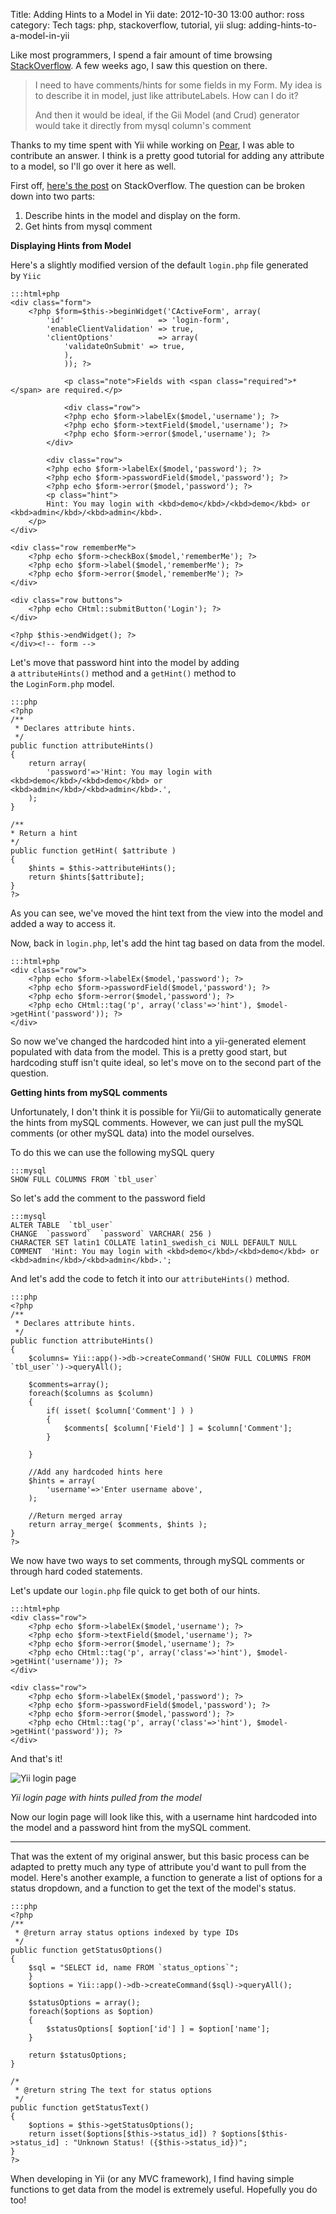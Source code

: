 Title: Adding Hints to a Model in Yii
date:   2012-10-30 13:00
author:   ross
category:   Tech
tags:   php, stackoverflow, tutorial, yii
slug:   adding-hints-to-a-model-in-yii

Like most programmers, I spend a fair amount of time browsing
<a href="http://stackoverflow.com" target="_blank">StackOverflow</a>. A few weeks ago, I saw this
question on there.

> I need to have comments/hints for some fields in my Form. My idea is
> to describe it in model, just like attributeLabels. How can I do it?
>
> And then it would be ideal, if the Gii Model (and Crud) generator
> would take it directly from mysql column's comment

Thanks to my time spent with Yii while working
on <a href="http://pearup.com" target="_blank">Pear</a>, I was able to contribute an answer. I
think is a pretty good tutorial for adding any attribute to a model, so
I'll go over it here as well.

First off, <a href="http://stackoverflow.com/questions/12319659/yii-model-attributes-comments-hints" target="_blank">here's the post</a>
on StackOverflow. The question can be broken down into two parts:

1.  Describe hints in the model and display on the form.
2.  Get hints from mysql comment

**Displaying Hints from Model**

Here's a slightly modified version of the default `login.php` file
generated by `Yiic`

	:::html+php
	<div class="form">
		<?php $form=$this->beginWidget('CActiveForm', array(
			'id'                     => 'login-form',
			'enableClientValidation' => true,
			'clientOptions'          => array(
				'validateOnSubmit' => true,
				),
				)); ?>

				<p class="note">Fields with <span class="required">*</span> are required.</p>

				<div class="row">
				<?php echo $form->labelEx($model,'username'); ?>
				<?php echo $form->textField($model,'username'); ?>
				<?php echo $form->error($model,'username'); ?>
			</div>

			<div class="row">
			<?php echo $form->labelEx($model,'password'); ?>
			<?php echo $form->passwordField($model,'password'); ?>
			<?php echo $form->error($model,'password'); ?>
			<p class="hint">
			Hint: You may login with <kbd>demo</kbd>/<kbd>demo</kbd> or <kbd>admin</kbd>/<kbd>admin</kbd>.
		</p>
	</div>

	<div class="row rememberMe">
		<?php echo $form->checkBox($model,'rememberMe'); ?>
		<?php echo $form->label($model,'rememberMe'); ?>
		<?php echo $form->error($model,'rememberMe'); ?>
	</div>

	<div class="row buttons">
		<?php echo CHtml::submitButton('Login'); ?>
	</div>

	<?php $this->endWidget(); ?>
	</div><!-- form -->

Let's move that password hint into the model by adding
a `attributeHints()` method and a `getHint()` method to
the `LoginForm.php` model.

	:::php
	<?php
	/**
	 * Declares attribute hints.
	 */
	public function attributeHints()
	{
		return array(
			'password'=>'Hint: You may login with <kbd>demo</kbd>/<kbd>demo</kbd> or <kbd>admin</kbd>/<kbd>admin</kbd>.',
		);
	}

	/**
	* Return a hint
	*/
	public function getHint( $attribute )
	{
		$hints = $this->attributeHints();
		return $hints[$attribute];
	}
	?>

As you can see, we've moved the hint text from the view into the model
and added a way to access it.

Now, back in `login.php`, let's add the hint tag based on data from the
model.

	:::html+php
	<div class="row">
	    <?php echo $form->labelEx($model,'password'); ?>
	    <?php echo $form->passwordField($model,'password'); ?>
	    <?php echo $form->error($model,'password'); ?>
	    <?php echo CHtml::tag('p', array('class'=>'hint'), $model->getHint('password')); ?>
	</div>

So now we've changed the hardcoded hint into a yii-generated element
populated with data from the model. This is a pretty good start, but
hardcoding stuff isn't quite ideal, so let's move on to the second part
of the question.

**Getting hints from mySQL comments**

Unfortunately, I don't think it is possible for Yii/Gii to automatically
generate the hints from mySQL comments. However, we can just pull the
mySQL comments (or other mySQL data) into the model ourselves.

To do this we can use the following mySQL query

	:::mysql
	SHOW FULL COLUMNS FROM `tbl_user`

So let's add the comment to the password field

	:::mysql
	ALTER TABLE  `tbl_user` 
	CHANGE  `password`  `password` VARCHAR( 256 ) 
	CHARACTER SET latin1 COLLATE latin1_swedish_ci NULL DEFAULT NULL 
	COMMENT  'Hint: You may login with <kbd>demo</kbd>/<kbd>demo</kbd> or <kbd>admin</kbd>/<kbd>admin</kbd>.';

And let's add the code to fetch it into our `attributeHints()` method.

	:::php
	<?php
	/**
	 * Declares attribute hints.
	 */
	public function attributeHints()
	{
		$columns= Yii::app()->db->createCommand('SHOW FULL COLUMNS FROM `tbl_user`')->queryAll();

		$comments=array();
		foreach($columns as $column) 
		{
			if( isset( $column['Comment'] ) )
			{
				$comments[ $column['Field'] ] = $column['Comment'];
			}

		}

		//Add any hardcoded hints here
		$hints = array(
			'username'=>'Enter username above',
		);

		//Return merged array
		return array_merge( $comments, $hints );
	}
	?>

We now have two ways to set comments, through mySQL comments or through
hard coded statements.

Let's update our `login.php` file quick to get both of our hints.

	:::html+php
	<div class="row">
	    <?php echo $form->labelEx($model,'username'); ?>
	    <?php echo $form->textField($model,'username'); ?>
	    <?php echo $form->error($model,'username'); ?>
	    <?php echo CHtml::tag('p', array('class'=>'hint'), $model->getHint('username')); ?>
	</div>

	<div class="row">
	    <?php echo $form->labelEx($model,'password'); ?>
	    <?php echo $form->passwordField($model,'password'); ?>
	    <?php echo $form->error($model,'password'); ?>
	    <?php echo CHtml::tag('p', array('class'=>'hint'), $model->getHint('password')); ?>
	</div>

And that's it!

![Yii login page]({filename}/images/login.png)

*Yii login page with hints pulled from the model*

Now our login page will look like this, with a username hint hardcoded
into the model and a password hint from the mySQL comment.

* * * * *

That was the extent of my original answer, but this basic process can be
adapted to pretty much any type of attribute you'd want to pull from the
model. Here's another example, a function to generate a list of options
for a status dropdown, and a function to get the text of the model's
status.

	:::php
	<?php
	/**
	 * @return array status options indexed by type IDs
	 */
	public function getStatusOptions()
	{
		$sql = "SELECT id, name FROM `status_options`";
		}
		$options = Yii::app()->db->createCommand($sql)->queryAll();

		$statusOptions = array();
		foreach($options as $option)
		{
			$statusOptions[ $option['id'] ] = $option['name'];
		}

		return $statusOptions;
	}

	/*
	 * @return string The text for status options
	 */
	public function getStatusText()
	{
		$options = $this->getStatusOptions();
		return isset($options[$this->status_id]) ? $options[$this->status_id] : "Unknown Status! ({$this->status_id})";
	}
	?>

When developing in Yii (or any MVC framework), I find having simple functions to get data from
the model is extremely useful. Hopefully you do too!

